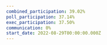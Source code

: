 ```yaml
---
combined_participation: 39.02%
poll_participation: 37.14%
exec_participation: 37.50%
communication: 0%
start_date: 2022-08-29T00:00:00.000Z
---
```

